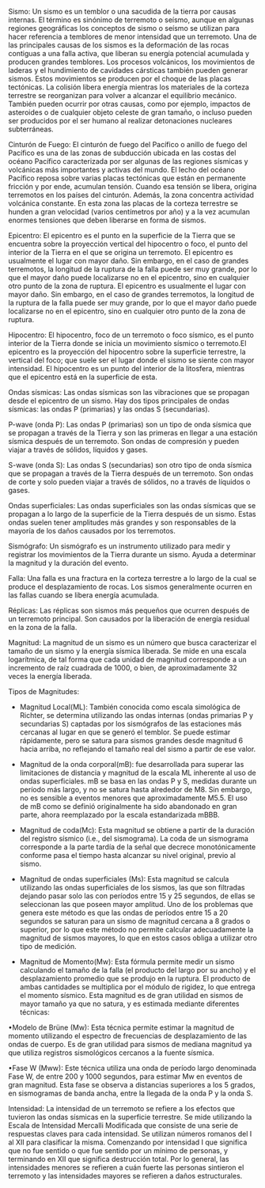 
Sismo: Un sismo es un temblor o una sacudida de la tierra por causas internas. El término es sinónimo de terremoto o seísmo, aunque en algunas regiones geográficas los conceptos de sismo o seísmo se utilizan para hacer referencia a temblores de menor intensidad que un terremoto. Una de las principales causas de los sismos es la deformación de las rocas contiguas a una falla activa, que liberan su energía potencial acumulada y producen grandes temblores. Los procesos volcánicos, los movimientos de laderas y el hundimiento de cavidades cársticas también pueden generar sismos. Estos movimientos se producen por el choque de las placas tectónicas. La colisión libera energía mientras los materiales de la corteza terrestre se reorganizan para volver a alcanzar el equilibrio mecánico. También pueden ocurrir por otras causas, como por ejemplo, impactos de asteroides o de cualquier objeto celeste de gran tamaño, o incluso pueden ser producidos por el ser humano al realizar detonaciones nucleares subterráneas.

Cinturón de Fuego: El cinturón de fuego del Pacífico o anillo de fuego del Pacífico es una de las zonas de subducción ubicada en las costas del océano Pacífico caracterizada por ser algunas de las regiones sísmicas y volcánicas más importantes y activas del mundo. El lecho del océano Pacífico reposa sobre varias placas tectónicas que están en permanente fricción y por ende, acumulan tensión. Cuando esa tensión se libera, origina terremotos en los países del cinturón. Además, la zona concentra actividad volcánica constante. En esta zona las placas de la corteza terrestre se hunden a gran velocidad (varios centímetros por año) y a la vez acumulan enormes tensiones que deben liberarse en forma de sismos.

Epicentro: El epicentro es el punto en la superficie de la Tierra que se encuentra sobre la proyección vertical del hipocentro o foco, el punto del interior de la Tierra en el que se origina un terremoto. El epicentro es usualmente el lugar con mayor daño. Sin embargo, en el caso de grandes terremotos, la longitud de la ruptura de la falla puede ser muy grande, por lo que el mayor daño puede localizarse no en el epicentro, sino en cualquier otro punto de la zona de ruptura. El epicentro es usualmente el lugar con mayor daño. Sin embargo, en el caso de grandes terremotos, la longitud de la ruptura de la falla puede ser muy grande, por lo que el mayor daño puede localizarse no en el epicentro, sino en cualquier otro punto de la zona de ruptura.

Hipocentro: El hipocentro, foco de un terremoto o foco sísmico, es el punto interior de la Tierra donde se inicia un movimiento sísmico o terremoto.​El epicentro es la proyección del hipocentro sobre la superficie terrestre, la vertical del foco; que suele ser el lugar donde el sismo se siente con mayor intensidad.​ El hipocentro es un punto del interior de la litosfera, mientras que el epicentro está en la superficie de esta.

Ondas sísmicas: Las ondas sísmicas son las vibraciones que se propagan desde el epicentro de un sismo. Hay dos tipos principales de ondas sísmicas: las ondas P (primarias) y las ondas S (secundarias).

P-wave (onda P): Las ondas P (primarias) son un tipo de onda sísmica que se propagan a través de la Tierra y son las primeras en llegar a una estación sísmica después de un terremoto. Son ondas de compresión y pueden viajar a través de sólidos, líquidos y gases.

S-wave (onda S): Las ondas S (secundarias) son otro tipo de onda sísmica que se propagan a través de la Tierra después de un terremoto. Son ondas de corte y solo pueden viajar a través de sólidos, no a través de líquidos o gases.

Ondas superficiales: Las ondas superficiales son las ondas sísmicas que se propagan a lo largo de la superficie de la Tierra después de un sismo. Estas ondas suelen tener amplitudes más grandes y son responsables de la mayoría de los daños causados por los terremotos.

Sismógrafo: Un sismógrafo es un instrumento utilizado para medir y registrar los movimientos de la Tierra durante un sismo. Ayuda a determinar la magnitud y la duración del evento.

Falla: Una falla es una fractura en la corteza terrestre a lo largo de la cual se produce el desplazamiento de rocas. Los sismos generalmente ocurren en las fallas cuando se libera energía acumulada.

Réplicas: Las réplicas son sismos más pequeños que ocurren después de un terremoto principal. Son causados por la liberación de energía residual en la zona de la falla.

Magnitud: La magnitud de un sismo es un número que busca caracterizar el tamaño de un sismo y la energía sísmica liberada. Se mide en una escala logarítmica, de tal forma que cada unidad de magnitud corresponde a un incremento de raíz cuadrada de 1000, o bien, de aproximadamente 32 veces la energía liberada.

Tipos de Magnitudes:
- Magnitud Local(ML): También conocida como escala simológica de Richter, se determina utilizando las ondas internas (ondas primarias P y secundarias S) captadas por los sismógrafos de las estaciones más cercanas al lugar en que se generó el temblor. Se puede estimar rápidamente, pero se satura para sismos grandes desde magnitud 6 hacia arriba, no reflejando el tamaño real del sismo a partir de ese valor.

- Magnitud de la onda corporal(mB): fue desarrollada para superar las limitaciones de distancia y magnitud de la escala ML inherente al uso de ondas superficiales. mB se basa en las ondas P y S, medidas durante un período más largo, y no se satura hasta alrededor de M8. Sin embargo, no es sensible a eventos menores que aproximadamente M5.5. El uso de mB como se definió originalmente ha sido abandonado en gran parte, ahora reemplazado por la escala estandarizada mBBB.

- Magnitud de coda(Mc): Esta magnitud se obtiene a partir de la duración del registro sísmico (i.e., del sismograma). La coda de un sismograma corresponde a la parte tardía de la señal que decrece monotónicamente conforme pasa el tiempo hasta alcanzar su nivel original, previo al sismo.

- Magnitud de ondas superficiales (Ms): Esta magnitud se calcula utilizando las ondas superficiales de los sismos, las que son filtradas dejando pasar solo las con períodos entre 15 y 25 segundos, de ellas se seleccionan las que poseen mayor amplitud. Uno de los problemas que genera este método es que las ondas de períodos entre 15 a 20 segundos se saturan para un sismo de magnitud cercana a 8 grados o superior, por lo que este método no permite calcular adecuadamente la magnitud de sismos mayores, lo que en estos casos obliga a utilizar otro tipo de medición.

- Magnitud de Momento(Mw): Esta fórmula permite medir un sismo calculando el tamaño de la falla (el producto del largo por su ancho) y el desplazamiento promedio que se produjo en la ruptura. El producto de ambas cantidades se multiplica por el módulo de rigidez, lo que entrega el momento sísmico. Esta magnitud es de gran utilidad en sismos de mayor tamaño ya que no satura, y es estimada mediante diferentes técnicas:

•Modelo de Brüne (Mw): Esta técnica permite estimar la magnitud de momento utilizando el espectro de frecuencias de desplazamiento de las ondas de cuerpo. Es de gran utilidad para sismos de mediana magnitud ya que utiliza registros sismológicos cercanos a la fuente sísmica.

•Fase W (Mww): Este técnica utiliza una onda de período largo denominada Fase W, de entre 200 y 1000 segundos, para estimar Mw en eventos de gran magnitud. Esta fase se observa a distancias superiores a los 5 grados, en sismogramas de banda ancha, entre la llegada de la onda P y la onda S.

Intensidad: La intensidad de un terremoto se refiere a los efectos que tuvieron las ondas sísmicas en la superficie terrestre. Se mide utilizando la Escala de Intensidad Mercalli Modificada que consiste de una serie de respuestas claves para cada intensidad. Se utilizan números romanos del I al XII para clasificar la misma. Comenzando por intensidad I que significa que no fue sentido o que fue sentido por un mínimo de personas, y terminando en XII que significa destrucción total. Por lo general, las intensidades menores se refieren a cuán fuerte las personas sintieron el terremoto y las intensidades mayores se refieren a daños estructurales.



